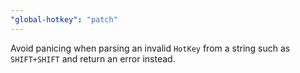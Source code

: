 ```yaml
---
"global-hotkey": "patch"
---
```


Avoid panicing when parsing an invalid `HotKey` from a string such as `SHIFT+SHIFT` and return an error instead.

